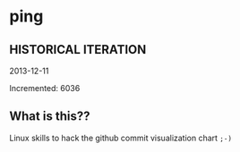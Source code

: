 # ping

## HISTORICAL ITERATION
2013-12-11

Incremented: 6036

## What is this?? 
Linux skills to hack the github commit visualization chart `;-)`
